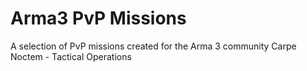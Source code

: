 # Arma3 PvP Missions
A selection of PvP missions created for the Arma 3 community Carpe Noctem - Tactical Operations
